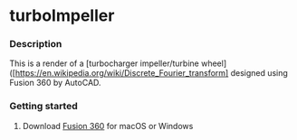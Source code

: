 # turboImpeller

### Description
This is a render of a [turbocharger impeller/turbine wheel]([https://en.wikipedia.org/wiki/Discrete_Fourier_transform] designed using 
Fusion 360 by AutoCAD.

### Getting started
  1. Download [Fusion 360]([https://code.visualstudio.com/download](https://www.autodesk.com/products/fusion-360/free-trial)) for macOS or Windows 

 
